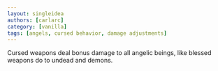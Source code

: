 ```yaml
---
layout: singleidea
authors: [carlarc]
category: [vanilla]
tags: [angels, cursed behavior, damage adjustments]
---
```

Cursed weapons deal bonus damage to all angelic beings, like blessed weapons do to undead and demons.
